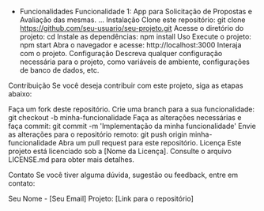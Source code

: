 - Funcionalidades
Funcionalidade 1: App para Solicitação de Propostas e Avaliação das mesmas.
...
Instalação
Clone este repositório: git clone https://github.com/seu-usuario/seu-projeto.git
Acesse o diretório do projeto: cd 
Instale as dependências: npm install
Uso
Execute o projeto: npm start
Abra o navegador e acesse: http://localhost:3000
Interaja com o projeto.
Configuração
Descreva qualquer configuração necessária para o projeto, como variáveis de ambiente, configurações de banco de dados, etc.

Contribuição
Se você deseja contribuir com este projeto, siga as etapas abaixo:

Faça um fork deste repositório.
Crie uma branch para a sua funcionalidade: git checkout -b minha-funcionalidade
Faça as alterações necessárias e faça commit: git commit -m 'Implementação da minha funcionalidade'
Envie as alterações para o repositório remoto: git push origin minha-funcionalidade
Abra um pull request para este repositório.
Licença
Este projeto está licenciado sob a [Nome da Licença]. Consulte o arquivo LICENSE.md para obter mais detalhes.

Contato
Se você tiver alguma dúvida, sugestão ou feedback, entre em contato:

Seu Nome - [Seu Email]
Projeto: [Link para o repositório]